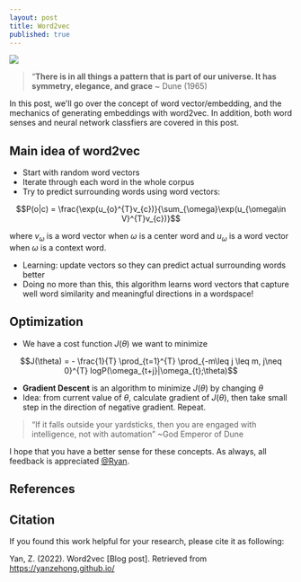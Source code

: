 ```yaml
---
layout: post
title: Word2vec
published: true
---
```


<div class="img-div-any-width" markdown="0">
  <image src="/images/NLP/word2vec.png"/>
  <br />
</div>

<blockquote class='subtle'>
  “<strong>There is in all things a pattern that is part of our universe. It has symmetry, elegance, and grace</strong> ~ Dune (1965)
</blockquote>

In this post, we'll go over the concept of word vector/embedding, and the mechanics of generating embeddings with word2vec. In addition, both word senses and neural network classfiers are covered in this post.
<!--more-->

## Main idea of word2vec
- Start with random word vectors
- Iterate through each word in the whole corpus
- Try to predict surrounding words using word vectors:

$$P(o|c) = \frac{\exp(u_{o}^{T}v_{c})}{\sum_{\omega}\exp(u_{\omega\in V}^{T}v_{c})}$$

where $v_{\omega}$ is a word vector when $\omega$ is a center word and $u_{\omega}$ is a word vector when $\omega$ is a context word.

- Learning: update vectors so they can predict actual surrounding words better
- Doing no more than this, this algorithm learns word vectors that capture well word similarity and meaningful directions in a wordspace!

## Optimization
- We have a cost function $J(\theta)$ we want to minimize

$$J(\theta) = - \frac{1}{T} \prod_{t=1}^{T} \prod_{-m\leq j \leq m, j\neq 0}^{T} logP(\omega_{t+j}|\omega_{t};\theta)$$

- **Gradient Descent** is an algorithm to minimize $J(\theta)$ by changing $\theta$
- Idea: from current value of $\theta$, calculate gradient of $J(\theta)$, then take small step in the direction of negative gradient. Repeat.

<blockquote class="subtle">
“If it falls outside your yardsticks, then you are engaged with intelligence, not with automation”  ~God Emperor of Dune
</blockquote>

I hope that you have a better sense for these concepts. As always, all feedback is appreciated <a href="mailto:yanzehong1101@outllook.com">@Ryan</a>.

## References


## Citation
If you found this work helpful for your research, please cite it as following:

Yan, Z. (2022). Word2vec [Blog post]. Retrieved from https://yanzehong.github.io/
